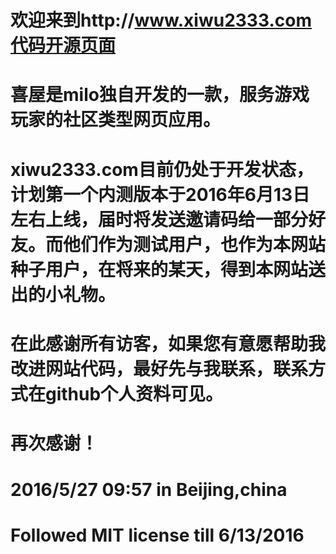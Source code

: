 # 欢迎来到http://www.xiwu2333.com代码开源页面
#
# 喜屋是milo独自开发的一款，服务游戏玩家的社区类型网页应用。
# xiwu2333.com目前仍处于开发状态，计划第一个内测版本于2016年6月13日左右上线，届时将发送邀请码给一部分好友。而他们作为测试用户，也作为本网站种子用户，在将来的某天，得到本网站送出的小礼物。
# 在此感谢所有访客，如果您有意愿帮助我改进网站代码，最好先与我联系，联系方式在github个人资料可见。
# 再次感谢！
#
#
#
# 2016/5/27 09:57  in Beijing,china
# Followed MIT license till 6/13/2016
#

